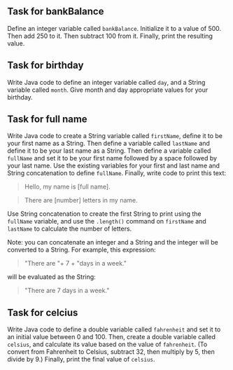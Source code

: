 ## Task for bankBalance

Define an integer variable called `bankBalance`. Initialize it to a value of 500. Then add 250 to it. Then subtract 100 from it. Finally, print the resulting value.


## Task for birthday

Write Java code to define an integer variable called `day`, and a String variable called `month`. Give month and day appropriate values for your birthday.


## Task for full name

Write Java code to create a String variable called `firstName`, define it to be your first name as a String. Then define a variable called `lastName` and define it to be your last name as a String. Then define a variable called `fullName` and set it to be your first name followed by a space followed by your last name. Use the existing variables for your first and last name and String concatenation to define `fullName`. Finally, write code to print this text:

> Hello, my name is [full name].

> There are [number] letters in my name.

Use String concatenation to create the first String to print using the `fullName` variable, and use the `.length()` command on `firstName` and `lastName` to calculate the number of letters.

Note: you can concatenate an integer and a String and the integer will be converted to a String. For example, this expression:

> "There are "+ 7 + "days in a week."

will be evaluated as the String:

> "There are 7 days in a week."


## Task for celcius

Write Java code to define a double variable called `fahrenheit` and set it to an initial value between 0 and 100. Then, create a double variable called `celsius`, and calculate its value based on the value of `fahrenheit`. (To convert from Fahrenheit to Celsius, subtract 32, then multiply by 5, then divide by 9.) Finally, print the final value of `celsius`.
